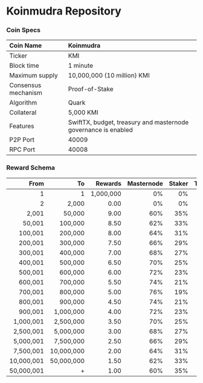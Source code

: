 # Koinmudra Repository

### Coin Specs

Coin Name | Koinmudra
:--- | :---
Ticker | KMI
Block time | 1 minute
Maximum supply | 10,000,000 (10 million) KMI
Consensus mechanism | Proof-of-Stake
Algorithm | Quark
Collateral | 5,000 KMI
Features | SwiftTX, budget, treasury and masternode governance is enabled
P2P Port | 40009
RPC Port | 40008

### Reward Schema

From | To | Rewards | Masternode | Staker | Treasury
---: | ---: | ---: | ---: | ---: | ---:
1         | 1         | 1,000,000 | 0%  | 0%  | 0%
2         | 2,000     | 0.00      | 0%  | 0%  | 0%
2,001     | 50,000    | 9.00      | 60% | 35% | 5%
50,001    | 100,000   | 8.50      | 62% | 33% | 5%
100,001   | 200,000   | 8.00      | 64% | 31% | 5%
200,001   | 300,000   | 7.50      | 66% | 29% | 5%
300,001   | 400,000   | 7.00      | 68% | 27% | 5%
400,001   | 500,000   | 6.50      | 70% | 25% | 5%
500,001   | 600,000   | 6.00      | 72% | 23% | 5%
600,001   | 700,000   | 5.50      | 74% | 21% | 5%
700,001   | 800,000   | 5.00      | 76% | 19% | 5%
800,001   | 900,000   | 4.50      | 74% | 21% | 5%
900,001   | 1,000,000 | 4.00      | 72% | 23% | 5%
1,000,001 | 2,500,000 | 3.50      | 70% | 25% | 5%
2,500,001 | 5,000,000 | 3.00      | 68% | 27% | 5%
5,000,001 | 7,500,000 | 2.50      | 66% | 29% | 5%
7,500,001 | 10,000,000 | 2.00      | 64% | 31% | 5%
10,000,001 | 50,000,000 | 1.50      | 62% | 33% | 5%
50,000,001 | +         | 1.00      | 60% | 35% | 5%










